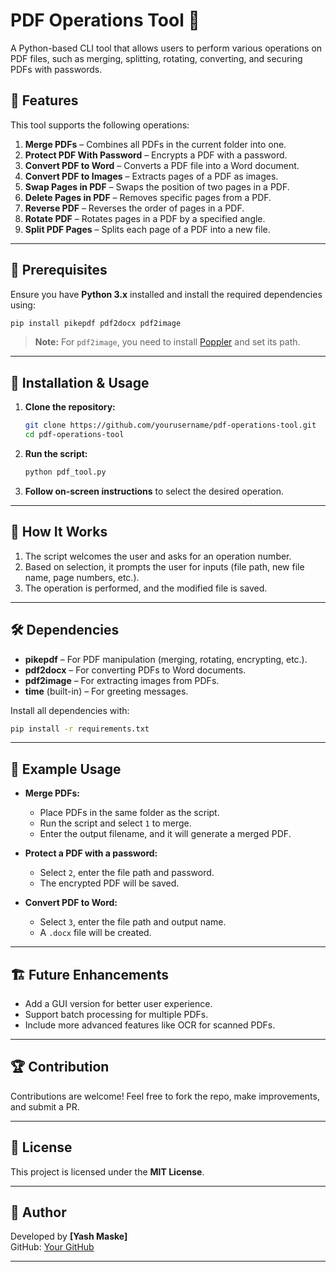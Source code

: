 

# **PDF Operations Tool 📝**

A Python-based CLI tool that allows users to perform various operations on PDF files, such as merging, splitting, rotating, converting, and securing PDFs with passwords.

## 🚀 Features

This tool supports the following operations:

1. **Merge PDFs** – Combines all PDFs in the current folder into one.  
2. **Protect PDF With Password** – Encrypts a PDF with a password.  
3. **Convert PDF to Word** – Converts a PDF file into a Word document.  
4. **Convert PDF to Images** – Extracts pages of a PDF as images.  
5. **Swap Pages in PDF** – Swaps the position of two pages in a PDF.  
6. **Delete Pages in PDF** – Removes specific pages from a PDF.  
7. **Reverse PDF** – Reverses the order of pages in a PDF.  
8. **Rotate PDF** – Rotates pages in a PDF by a specified angle.  
9. **Split PDF Pages** – Splits each page of a PDF into a new file.  

---

## 📌 Prerequisites

Ensure you have **Python 3.x** installed and install the required dependencies using:

```sh
pip install pikepdf pdf2docx pdf2image
```

> **Note:** For `pdf2image`, you need to install [Poppler](https://github.com/oschwartz10612/poppler-windows/releases) and set its path.

---

## 📂 Installation & Usage

1. **Clone the repository:**
   ```sh
   git clone https://github.com/yourusername/pdf-operations-tool.git
   cd pdf-operations-tool
   ```

2. **Run the script:**
   ```sh
   python pdf_tool.py
   ```

3. **Follow on-screen instructions** to select the desired operation.

---

## 🔧 How It Works

1. The script welcomes the user and asks for an operation number.
2. Based on selection, it prompts the user for inputs (file path, new file name, page numbers, etc.).
3. The operation is performed, and the modified file is saved.

---

## 🛠 Dependencies

- **pikepdf** – For PDF manipulation (merging, rotating, encrypting, etc.).
- **pdf2docx** – For converting PDFs to Word documents.
- **pdf2image** – For extracting images from PDFs.
- **time** (built-in) – For greeting messages.

Install all dependencies with:

```sh
pip install -r requirements.txt
```

---

## 📝 Example Usage

- **Merge PDFs:**  
  - Place PDFs in the same folder as the script.
  - Run the script and select `1` to merge.
  - Enter the output filename, and it will generate a merged PDF.

- **Protect a PDF with a password:**
  - Select `2`, enter the file path and password.
  - The encrypted PDF will be saved.

- **Convert PDF to Word:**
  - Select `3`, enter the file path and output name.
  - A `.docx` file will be created.

---

## 🏗️ Future Enhancements

- Add a GUI version for better user experience.
- Support batch processing for multiple PDFs.
- Include more advanced features like OCR for scanned PDFs.

---

## 🏆 Contribution

Contributions are welcome! Feel free to fork the repo, make improvements, and submit a PR.

---

## 📜 License

This project is licensed under the **MIT License**.

---

## 🤝 Author

Developed by **[Yash Maske]**  
GitHub: [Your GitHub](https://github.com/yash-maske)

---

